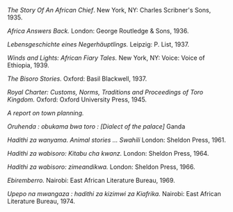 *The Story Of An African Chief*. New York, NY: Charles Scribner's Sons, 1935.

*Africa Answers Back.* London: George Routledge & Sons, 1936. 

*Lebensgeschichte eines Negerhäuptlings.* Leipzig: P. List, 1937.

*Winds and Lights: African Fiary Tales.* New York, NY: Voice: Voice of Ethiopia, 1939.

*The Bisoro Stories.* Oxford: Basil Blackwell, 1937.

*Royal Charter: Customs, Norms, Traditions and Proceedings of Toro Kingdom.* Oxford: Oxford University Press, 1945.

*A report on town planning.* 

*Oruhenda : obukama bwa toro : [Dialect of the palace]* Ganda

*Hadithi za wanyama. Animal stories ... Swahili* London: Sheldon Press, 1961.

*Hadithi za wabisoro: Kitabu cha kwanz.* London: Sheldon Press, 1964.  

*Hadithi za wabisoro: zimeandikwa.* London: Sheldon Press, 1966.

*Ebiremberro.* Nairobi: East African Literature Bureau, 1969.

*Upepo na mwangaza : hadithi za kizimwi za Kiafrika.* Nairobi: East African Literature Bureau, 1974. 
